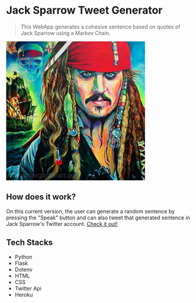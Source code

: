 # Jack Sparrow Tweet Generator

> This WebApp generates a cohesive sentence based on quotes of Jack Sparrow using a Markov Chain.

![](images/jspic.jpg)

## How does it work?
On this current version, the user can generate a random sentence by pressing the "Speak" button and can also tweet that generated sentence in Jack Sparrow's Twitter account. [Check it out!](https://generate-tweet.herokuapp.com/)



## Tech Stacks
* Python 
* Flask
* Dotenv
* HTML
* CSS
* Twitter Api
* Heroku

